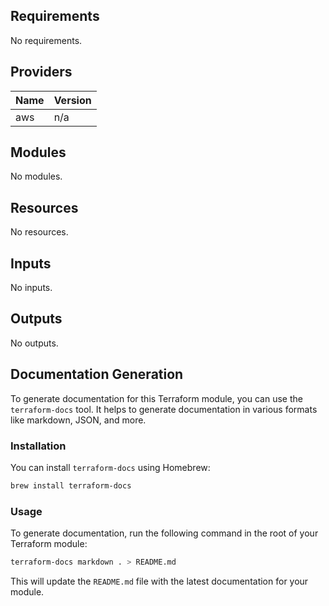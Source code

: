 ## Requirements

No requirements.

## Providers

| Name | Version |
|------|---------|
| aws | n/a     |

## Modules

No modules.

## Resources

No resources.

## Inputs

No inputs.

## Outputs

No outputs.

## Documentation Generation

To generate documentation for this Terraform module, you can use the `terraform-docs` tool. It helps to generate documentation in various formats like markdown, JSON, and more.

### Installation

You can install `terraform-docs` using Homebrew:

```sh
brew install terraform-docs
```

### Usage

To generate documentation, run the following command in the root of your Terraform module:

```sh
terraform-docs markdown . > README.md
```

This will update the `README.md` file with the latest documentation for your module.
